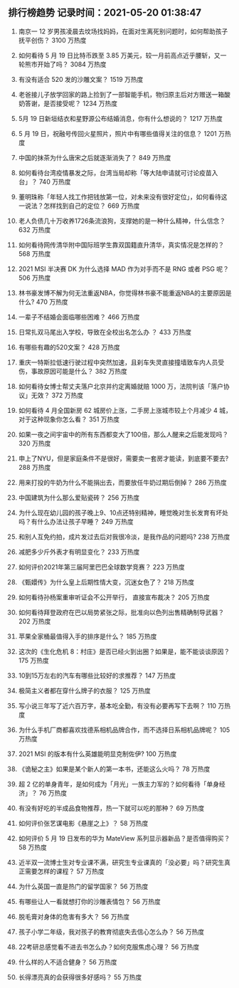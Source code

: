 
## 排行榜趋势 记录时间：2021-05-20 01:38:47
  
  1. 南京一 12 岁男孩凌晨去坟场找妈妈，在面对生离死别问题时，如何帮助孩子抚平创伤？ 3100 万热度
    
  2. 如何看待 5 月 19 日比特币跌至 3.85 万美元，较一月前高点近乎腰斩，又一轮熊市开始了吗？ 3084 万热度
    
  3. 有没有适合 520 发的沙雕文案？ 1519 万热度
    
  4. 老爸接儿子放学回家的路上捡到了一部智能手机，物归原主后对方赠送一箱酸奶答谢，是否接受呢？ 1234 万热度
    
  5. 5月 19 日新垣结衣和星野源公布结婚消息，你有什么想说的？ 1217 万热度
    
  6. 5 月 19 日，祝融号传回火星照片，照片中有哪些值得关注的信息？ 1201 万热度
    
  7. 中国的抹茶为什么唐宋之后就逐渐消失了？ 849 万热度
    
  8. 如何看待台湾疫情暴发之际，台湾当局却称「等大陆申请就可讨论疫苗入台」？ 740 万热度
    
  9. 董明珠称「年轻人找工作把钱放第一位，对未来没有很好定位」，如何看待这一说法？怎样找到自己的定位？ 669 万热度
    
  10. 老人负债几十万收养1726条流浪狗，支撑她的是一种什么精神，什么信念？ 632 万热度
    
  11. 如何看待网传清华附中国际班学生靠双国籍直升清华，真实情况是怎样的？ 568 万热度
    
  12. 2021 MSI 半决赛 DK 为什么选择 MAD 作为对手而不是 RNG 或者 PSG 呢？ 506 万热度
    
  13. 林书豪发博不解为何无法重返NBA，你觉得林书豪不能重返NBA的主要原因是什么? 470 万热度
    
  14. 一辈子不结婚会面临哪些困难？ 466 万热度
    
  15. 日常扎双马尾出入学校，导致在全校出名怎么办 ？ 433 万热度
    
  16. 有哪些有趣的520文案？ 428 万热度
    
  17. 重庆一特斯拉低速行驶过程中突然加速，且刹车失灵直接撞墙致车内人员受伤，事故原因可能是什么？ 382 万热度
    
  18. 如何看待女博士帮丈夫落户北京并约定离婚就赔 1000 万，法院判该「落户协议」无效？ 372 万热度
    
  19. 如何看待 4 月全国新房 62 城房价上涨，二手房上涨城市较上个月减少 4 城，对于这种现象你怎么看？ 351 万热度
    
  20. 如果一夜之间宇宙中的所有东西都变大了100倍，那么人醒来之后能发现吗？ 320 万热度
    
  21. 申上了NYU，但是家庭条件不是很好，需要卖一套房才能读，到底要不要去? 288 万热度
    
  22. 用来打投的牛奶为什么不能捐出去，而要放任牛奶过期后倒掉？ 286 万热度
    
  23. 中国建筑为什么那么爱贴瓷砖？ 256 万热度
    
  24. 为什么现在幼儿园的孩子晚上9、10点还特别精神，睡觉晚对生长发育有坏处吗？有什么办法让孩子早睡？ 249 万热度
    
  25. 和别人互免约拍，成片发过去后对我很冷淡，是我作品的问题吗? 238 万热度
    
  26. 减肥多少斤外表才有明显变化？ 233 万热度
    
  27. 如何评价2021年第三届阿里巴巴全球数学竞赛？ 223 万热度
    
  28. 《甄嬛传》为什么皇上后期性情大变，沉迷女色了？ 218 万热度
    
  29. 如何看待孙杨案重审听证会不公开举行， 直接宣布裁决？ 205 万热度
    
  30. 如何看待拜登政府在巴以局势紧张之际，批准向以色列出售精确制导武器？ 202 万热度
    
  31. 苹果全家桶最值得入手的排序是什么？ 185 万热度
    
  32. 这次的《生化危机 8：村庄》是否已经火到出圈？如果是，能不能谈谈原因？ 175 万热度
    
  33. 10到15万左右的汽车有哪些比较好的求推荐？ 147 万热度
    
  34. 极简主义者都在穿什么牌子的衣服？ 125 万热度
    
  35. 写小说三年写了近六百万字，基本吃全勤，有没有必要再写下去啊？ 110 万热度
    
  36. 为什么手机厂商都喜欢找德系相机品牌合作，而不选择日系相机品牌呢？ 105 万热度
    
  37. 2021 MSI 的版本有什么英雄能明显克制佐伊? 100 万热度
    
  38. 《诡秘之主》如果是某个新人的第一本书，还能这么火吗？ 78 万热度
    
  39. 超 2 亿的单身青年，是如何成为「月光」一族主力军的？如何看待「单身经济」？ 76 万热度
    
  40. 有没有好吃的半成品食物推荐，热一下就可以吃的那种？ 69 万热度
    
  41. 如何评价张艺谋电影《悬崖之上》？ 58 万热度
    
  42. 如何评价 5 月 19 日发布的华为 MateView 系列显示器新品？是否值得购买？ 58 万热度
    
  43. 近半双一流博士生对专业课不满，研究生专业课真的「没必要」吗？研究生真正需要怎样的课程？ 57 万热度
    
  44. 为什么英国一直是热门的留学国家？ 56 万热度
    
  45. 有哪些让人一看就想打你的沙雕表情包？ 56 万热度
    
  46. 脱毛膏对身体的危害有多大？ 56 万热度
    
  47. 孩子小学二年级，我对孩子的教育彻底失去信心怎么办？ 56 万热度
    
  48. 22考研总感觉看不进去书怎么办？如何克服焦虑心理？ 56 万热度
    
  49. 什么样的人不适合健身？ 56 万热度
    
  50. 长得漂亮真的会获得很多好感吗？ 55 万热度
    